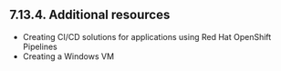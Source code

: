 ## 7.13.4. Additional resources

- Creating CI/CD solutions for applications using Red Hat OpenShift Pipelines
- Creating a Windows VM

